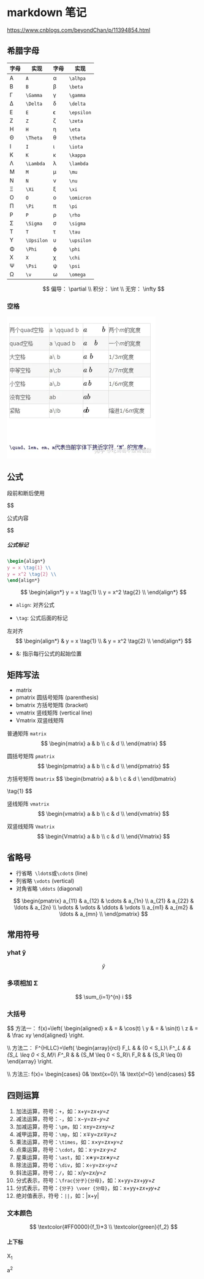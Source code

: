 # markdown 笔记

https://www.cnblogs.com/beyondChan/p/11394854.html

## 希腊字母

| 字母 | 实现       | 字母 | 实现       |
| ---- | ---------- | ---- | ---------- |
| A    | `A`        | α    | `\alhpa`   |
| B    | `B`        | β    | `\beta`    |
| Γ    | `\Gamma`   | γ    | `\gamma`   |
| Δ    | `\Delta`   | δ    | `\delta`   |
| E    | `E`        | ϵ    | `\epsilon` |
| Z    | `Z`        | ζ    | `\zeta`    |
| H    | `H`        | η    | `\eta`     |
| Θ    | `\Theta`   | θ    | `\theta`   |
| I    | `I`        | ι    | `\iota`    |
| K    | `K`        | κ    | `\kappa`   |
| Λ    | `\Lambda`  | λ    | `\lambda`  |
| M    | `M`        | μ    | `\mu`      |
| N    | `N`        | ν    | `\nu`      |
| Ξ    | `\Xi`      | ξ    | `\xi`      |
| O    | `O`        | ο    | `\omicron` |
| Π    | `\Pi`      | π    | `\pi`      |
| P    | `P`        | ρ    | `\rho`     |
| Σ    | `\Sigma`   | σ    | `\sigma`   |
| T    | `T`        | τ    | `\tau`     |
| Υ    | `\Upsilon` | υ    | `\upsilon` |
| Φ    | `\Phi`     | ϕ    | `\phi`     |
| X    | `X`        | χ    | `\chi`     |
| Ψ    | `\Psi`     | ψ    | `\psi`     |
| Ω    | `\v`       | ω    | `\omega`   |






$$
偏导： \partial \\
积分： \int \\
无穷： \infty
$$





### 空格

![img](./img/v2-10dbe4c6af3a91973504203832d8e5f2_720w.webp)



## 公式

段前和断后使用 

\$\$

公式内容

\$\$



##### 公式标记

```latex
\begin{align*}
y = x \tag{1} \\
y = x^2 \tag{2} \\
\end{align*}
```


$$
\begin{align*}
y = x \tag{1} \\
y = x^2 \tag{2} \\
\end{align*}
$$

* `align`: 对齐公式

* `\tag`: 公式后面的标记

左对齐
$$
\begin{align*}
& y = x \tag{1} \\
& y = x^2 \tag{2} \\
\end{align*}
$$

* &: 指示每行公式的起始位置



## 矩阵写法

* matrix
* pmatrix 圆括号矩阵 (parenthesis)
* bmatrix 方括号矩阵 (bracket)
* vmatrix 竖线矩阵 (vertical line)
* Vmatrix 双竖线矩阵

普通矩阵 `matrix`
$$
\begin{matrix}
a & b \\
c & d \\
\end{matrix}
$$


圆括号矩阵 `pmatrix`
$$
\begin{pmatrix}
a & b \\
c & d \\
\end{pmatrix}
$$


方括号矩阵 `bmatrix`
$$
\begin{bmatrix}
a & b \\
c & d \\
\end{bmatrix}

\tag{1}
$$


竖线矩阵 `vmatrix`
$$
\begin{vmatrix}
a & b \\
c & d \\
\end{vmatrix}
$$


双竖线矩阵 `Vmatrix`
$$
\begin{Vmatrix}
a & b \\
c & d \\
\end{Vmatrix}
$$




## 省略号

* 行省略` \ldot`s或`\cdot`s (line)
* 列省略 `\vdots` (vertical)
* 对角省略 `\ddots` (diagonal)

$$
\begin{pmatrix}
a_{11} & a_{12} & \cdots & a_{1n} \\
a_{21} & a_{22} & \ldots & a_{2n} \\
\vdots & \vdots & \ddots & \vdots \\
a_{m1} & a_{m2} & \ldots & a_{mn} \\
\end{pmatrix}
$$







## 常用符号

### yhat ŷ

$$
\hat{y}
$$



### 多项相加 Σ



$$
\sum_{i=1}^{n} i
$$



















### 大括号

$$
方法一：
f(x)=\left\{
\begin{aligned}
x & = & \cos(t) \\
y & = & \sin(t) \\
z & = & \frac xy
\end{aligned}
\right.


\\\\
方法二：
 F^{HLLC}=\left\{
\begin{array}{rcl}
F_L       &      & {0      <      S_L}\\
F^*_L     &      & {S_L \leq 0 < S_M}\\
F^*_R     &      & {S_M \leq 0 < S_R}\\
F_R       &      & {S_R \leq 0}
\end{array} \right. 

\\\\
方法三:
f(x)=
\begin{cases}
0& \text{x=0}\\
1& \text{x!=0}
\end{cases}
$$





















## **四则运算**

1. 加法运算，符号：`+`，如：x+y=z𝑥+𝑦=𝑧
2. 减法运算，符号：`-`，如：x−y=z𝑥−𝑦=𝑧
3. 加减运算，符号：`\pm`，如：x±y=z𝑥±𝑦=𝑧
4. 减甲运算，符号：`\mp`，如：x∓y=z𝑥∓𝑦=𝑧
5. 乘法运算，符号：`\times`，如：x×y=z𝑥×𝑦=𝑧
6. 点乘运算，符号：`\cdot`，如：x⋅y=z𝑥⋅𝑦=𝑧
7. 星乘运算，符号：`\ast`，如：x∗y=z𝑥∗𝑦=𝑧
8. 除法运算，符号：`\div`，如：x÷y=z𝑥÷𝑦=𝑧
9. 斜法运算，符号：`/`，如：x/y=z𝑥/𝑦=𝑧
10. 分式表示，符号：`\frac{分子}{分母}`，如：x+yy+z𝑥+𝑦𝑦+𝑧
11. 分式表示，符号：`{分子} \voer {分母}`，如：x+yy+z𝑥+𝑦𝑦+𝑧
12. 绝对值表示，符号：`||`，如：|x+y|









### 文本颜色

$$
\textcolor{#FF0000}{f_1}*3
\\
\textcolor{green}{f_2}
$$







#### 上下标

X<sub>1</sub>

a<sup>2</sup>